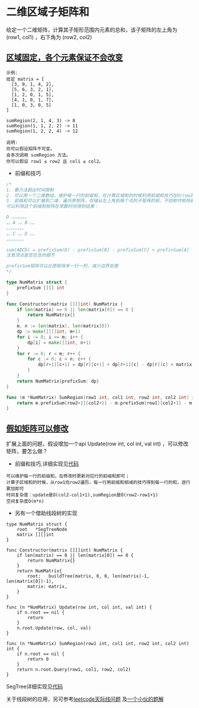 # 二维区域子矩阵和
给定一个二维矩阵，计算其子矩形范围内元素的总和，该子矩阵的左上角为 (row1, col1) ，右下角为 (row2, col2)

## [区域固定，各个元素保证不会改变](https://leetcode-cn.com/problems/range-sum-query-2d-immutable)

```
示例:
给定 matrix = [
  [3, 0, 1, 4, 2],
  [5, 6, 3, 2, 1],
  [1, 2, 0, 1, 5],
  [4, 1, 0, 1, 7],
  [1, 0, 3, 0, 5]
]

sumRegion(2, 1, 4, 3) -> 8
sumRegion(1, 1, 2, 2) -> 11
sumRegion(1, 2, 2, 4) -> 12

说明:
你可以假设矩阵不可变。
会多次调用 sumRegion 方法。
你可以假设 row1 ≤ row2 且 col1 ≤ col2。
```

* 前缀和技巧

```go
/*
1. 暴力法超出时间限制
2. 可以用一个二维数组，维护每一行的前缀和，在计算区域和的时候利用前缀和技巧在O(row2-row1+1)复杂度计算结果
3. 前缀和可以扩展到二维，遍历原矩阵，存储从左上角到每个点的子矩阵的和，不妨称作矩阵前缀和；
可以利用这个前缀和矩阵在常数时间得到结果：

O 。。。。。。。
。。A 。。B 。。
。。。。。。。。
。。C 。。D 。。
。。。。。。。。

sum(ABCD) = prefixSum(D) - prefixSum[B] - prefixSum[C] + prefixSum[A]
注意顶点是否包含的细节

prefixSum矩阵可以比原矩阵多一行一列，减少边界处理
*/

type NumMatrix struct {
	prefixSum [][] int
}

func Constructor(matrix [][]int) NumMatrix {
	if len(matrix) == 0 || len(matrix[0]) == 0 {
		return NumMatrix{}
	}
	m, n := len(matrix), len(matrix[0])
	dp := make([][]int, m+1)
	for i := 0; i <= m; i++ {
		dp[i] = make([]int, n+1)
	}
	for r := 0; r < m; r++ {
		for c := 0; c < n; c++ {
			dp[r+1][c+1] = dp[r][c+1] + dp[r+1][c] - dp[r][c] + matrix[r][c]
		}
	}
	return NumMatrix{prefixSum: dp}
}

func (m *NumMatrix) SumRegion(row1 int, col1 int, row2 int, col2 int) int {
	return m.prefixSum[row2+1][col2+1] - m.prefixSum[row1][col2+1] - m.prefixSum[row2+1][col1] + m.prefixSum[row1][col1]
}
```
## [假如矩阵可以修改](https://leetcode-cn.com/problems/range-sum-query-2d-mutable)
扩展上面的问题，假设增加一个api Update(row int, col int, val int) ，可以修改矩阵，要怎么做？

* 前缀和技巧,详细实现见[代码](d.go)

```
可以维护每一行的前缀和，在修改时更新对应行的前缀和即可；
计算子区域和的时候，从row1向row2遍历，每一行用前缀和相减的技巧得到每一行的和，逐行累加即可
时间复杂度：update是O(col2-col1+1),sumRegion是O(row2-row1+1)
空间复杂度O(m*n)
```

* 另有一个借助线段树的实现

```
type NumMatrix struct {
	root   *SegTreeNode
	matrix [][]int
}

func Constructor(matrix [][]int) NumMatrix {
	if len(matrix) == 0 || len(matrix[0]) == 0 {
		return NumMatrix{}
	}
	return NumMatrix{
		root:   buildTree(matrix, 0, 0, len(matrix)-1, len(matrix[0])-1),
		matrix: matrix,
	}
}

func (n *NumMatrix) Update(row int, col int, val int) {
	if n.root == nil {
		return
	}
	n.root.Update(row, col, val)
}

func (n *NumMatrix) SumRegion(row1 int, col1 int, row2 int, col2 int) int {
	if n.root == nil {
		return 0
	}
	return n.root.Query(row1, col1, row2, col2)
}
```

SegTree详细实现见[代码](segtree.go)

关于线段树的应用，另可参考[leetcode天际线问题](https://leetcode-cn.com/problems/the-skyline-problem/)
及[一个小伙的题解](https://leetcode-cn.com/problems/the-skyline-problem/solution/xian-duan-shu-he-sao-miao-xian-suan-fa-jie-jue-ci-/)

